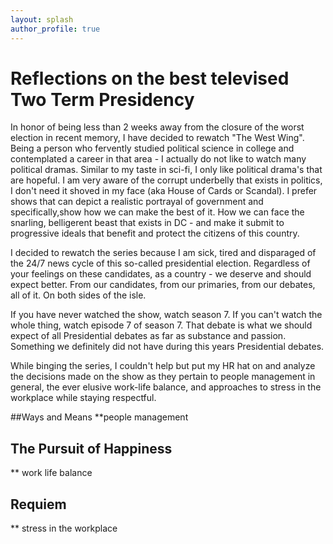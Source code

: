 ```yaml
---
layout: splash
author_profile: true
---
```


# Reflections on the best televised Two Term Presidency
In honor of being less than 2 weeks away from the closure of the worst election in recent memory, I have decided to rewatch "The West Wing". Being a person who fervently studied political science in college and contemplated a career in that area - I actually do not like to watch many political dramas. Similar to my taste in sci-fi, I only like political drama's that are hopeful. I am very aware of the corrupt underbelly that exists in politics, I don't need it shoved in my face (aka House of Cards or Scandal). I prefer shows that can depict a realistic portrayal of government and specifically,show how we can make the best of it. How we can face the snarling, belligerent beast that exists in DC - and make it submit to progressive ideals that benefit and protect the citizens of this country.

I decided to rewatch the series because I am sick, tired and disparaged of the 24/7 news cycle of this so-called presidential election. Regardless of your feelings on these candidates, as a country - we deserve and should expect better. From our candidates, from our primaries, from our debates, all of it. On both sides of the isle.

If you have never watched the show, watch season 7. If you can't watch the whole thing, watch episode 7 of season 7. That debate is what we should expect of all Presidential debates as far as substance and passion. Something we definitely did not have during this years Presidential debates. 

While binging the series, I couldn't help but put my HR hat on and analyze the decisions made on the show as they pertain to  people management in general, the ever elusive work-life balance, and approaches to stress in the workplace while staying respectful.

##Ways and Means
**people management



## The Pursuit of Happiness
** work life balance



## Requiem
** stress in the workplace







